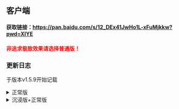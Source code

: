 ## 客户端

#### 获取链接：https://pan.baidu.com/s/12_DEx41JwHo1L-xFuMjkkw?pwd=XIYE

#### <font color="red">**非追求极致效果请选择普通版！**</font>


### 更新日志

于版本v1.5.9开始记载

<details> <summary>正常版</summary>

v1.5.15
 - 添加新mod：AdaptiveTooltips，代替冰山和scrollable tooltips两个mod的功能。但需要先按Alt才可以滚动。
 - 添加新mod：BetterStats，代替原版的统计界面。
 - 添加新mod：Cull Clouds，优化云（高质量）的渲染机制。
 - 添加新mod：MidnightControls，给手柄做了基本支持。
 - 添加新mod：Recipe Book is Pain，把配方书的合成配方分类按创造模式物品栏的分类进行分类
 - 将Fastbamboo的优化集成到钠中。
 - 更新Architectury到6.3.49。
 - 更新ElytraPhysics到1.1.1。
 - 更新Entity Texture Features到4.1.1。
 - 更新Fast Load到2.3.5。
 - （又双）把Farslight换为Hold That Chunk，但是版本为2.0.1。
 - 更新ImmediatelyFast到1.0.5。
 - 更新Iris到1.4.3正式版。
 - 更新Reese的钠视频界面到1.4.9。
 - 更新Xaero的世界地图到1.28.3。
 - 更新Xaero的小地图到22.16.2。
 - 更新YetAnotherConfigLib到1.7.1。
 - 更新钠 · 拓展到0.4.14。
 - 更新Fabric Loader到0.14.11。
 - 暂时关掉游戏内输入法。

v1.5.14_Hot1
 - 更新Debugify到2.8.0。
 - 更新YetAnotherConfigLib到1.6.0。

v1.5.14
 - 添加新mod：fastbamboo，优化竹子的计算。
 - 添加新mod：GraphUtil，改良调试界面的帧数图表显示。
 - 添加新mod：ImmediatelyFast，优化一些GUI、一些文字、方块实体、实体和粒子的渲染。
 - 再次添加回FsatAnim，优化实体模型计算。
 - 添加新mod：Sneaky，解决了打开背包时蹲下状态被取消的问题。
 - 添加新mod：Enhanced Attack Indicator，攻击提示的用处更多了。
 - 更新Fabric loader到0.14.10。
 - 更新Fabric API到0.64.0。
 - 更新Fabrication到3.1.3。
 - 更新Fast Load到1.2.1。
 - 更新Sodium Extra到0.4.11[dev，build.1291]。
 - 更新Xaero的世界地图到1.28.1。
 - 更新Xaero的小地图到22.16.0。
 - 更新iris到1.5.0-shadowcomp-cu-test.1。
 - 更新方块实体优化到0.7.2。
 - 暂时关掉Exordium，因为稳定性不佳。
 - 一些配置更改。
 - 一些资源包更改。
 - 更新光影版本。

v1.5.13
 - 添加新mod：冰山，横向过长的内容可以换到下一行。
 - 添加新mod：Feytweaks，可以智能剔除告示牌上的文字。
 - 添加新mod：Exordium，优化部分GUI和告示牌文字渲染。
 - 添加新mod：Sodium Fix，防止因光照导致的崩溃。
 - 添加新mod：Autoreconnect，掉线可以直接点重连了。
 - 更新Debugify到2.7.1。
 - 更新iris到1.3.2-Beta2。
 - 更新钠 · 拓展到0.4.11。
 - 默认把Bobby关掉，使用Farsight，防止硬盘性能过拉影响帧率。

v1.5.12
 - 更新YetAnotherConfigLib到1.5.0。
 - 默认关掉疾速加载，保证兼容和稳定性。
 - 移除Reese's Sodium Options Extra
 - 使用No Prying Eyes 代替NoChatReports，聊天验证问题应该会没了。
 - 添加新启动器SCL。

v1.5.11a
 - 更换Farsight为Bobby，并配置只保存7天内缓存区块，以免占用过高。

v1.5.11
 - 更新YetAnotherConfigLib到1.2.0。
 - 更新Cloth Config API到8.2.88。
 - 更新Fabric API到0.61.0。
 - 更新夕夜材质包自动更新mod到1.1.2.9。
 - 添加新mod：Who am I，第三人称视角/背包视角可以看到自己的名字了。
 - 添加新mod：游戏内输入法，全屏也可以看到中文候选字了。
 - 更换Enhanced Searchability为Recursive Resources。

v1.5.10
 - 更新iris到1.3.1。
 - 添加新mod：Elytra Physics，鞘翅不会再那么僵硬了！

v1.5.9
 - 支持滚动长出界面的工具提示。
 - 更换另一个区块缓存mod[Farsight]。
 - 更新iris到1.3.0正式版。
 - 更新Debugify，由于此次变动，删掉了平滑滚动mod。
 - 添加EBE优化补丁资源包。
 - 支持资源包搜索。

</details>

<details> <summary>沉浸版+正常版</summary>

v1.4.5+v1.5.15
I：
 - 添加新mod：TelePistons，活塞的动画更佳美观且有蒸汽。
 - 更新Visuality到0.5.5。
 - 更新更多动画到1.6.2。
 - 更新盔甲颜色显示Fabric版到1.2.3。
 - 更新真实物理到2.9.2。
 - 更新脚步声到1.6.3。
 - 更新落叶到1.13.0。
 - 更新飘扬披风到1.2.2。
 - Edit：真实物理一个就50M了。。
C：
 - 添加新mod：AdaptiveTooltips，代替冰山和scrollable tooltips两个mod的功能。但需要先按Alt才可以滚动。
 - 添加新mod：BetterStats，代替原版的统计界面。
 - 添加新mod：Cull Clouds，优化云（高质量）的渲染机制。
 - 添加新mod：MidnightControls，给手柄做了基本支持。
 - 添加新mod：Recipe Book is Pain，把配方书的合成配方分类按创造模式物品栏的分类进行分类
 - 将Fastbamboo的优化集成到钠中。
 - 更新Architectury到6.3.49。
 - 更新ElytraPhysics到1.1.1。
 - 更新Entity Texture Features到4.1.1。
 - 更新Fast Load到2.3.5。
 - （又双）把Farslight换为Hold That Chunk，但是版本为2.0.1。
 - 更新ImmediatelyFast到1.0.5。
 - 更新Iris到1.4.3正式版。
 - 更新Reese的钠视频界面到1.4.9。
 - 更新Xaero的世界地图到1.28.3。
 - 更新Xaero的小地图到22.16.2。
 - 更新YetAnotherConfigLib到1.7.1。
 - 更新钠 · 拓展到0.4.14。
 - 更新Fabric Loader到0.14.11。
 - 暂时关掉游戏内输入法。


v1.5.14_Hot1
 - 更新Debugify到2.8.0。
 - 更新YetAnotherConfigLib到1.6.0。

v1.5.14
 - 添加新mod：fastbamboo，优化竹子的计算。
 - 添加新mod：GraphUtil，改良调试界面的帧数图表显示。
 - 添加新mod：ImmediatelyFast，优化一些GUI、一些文字、方块实体、实体和粒子的渲染。
 - 再次添加回FsatAnim，优化实体模型计算。
 - 添加新mod：Sneaky，解决了打开背包时蹲下状态被取消的问题。
 - 添加新mod：Enhanced Attack Indicator，攻击提示的用处更多了。
 - 更新Fabric loader到0.14.10。
 - 更新Fabric API到0.64.0。
 - 更新Fabrication到3.1.3。
 - 更新Fast Load到1.2.1。
 - 更新Sodium Extra到0.4.11[dev，build.1291]。
 - 更新Xaero的世界地图到1.28.1。
 - 更新Xaero的小地图到22.16.0。
 - 更新iris到1.5.0-shadowcomp-cu-test.1。
 - 更新方块实体优化到0.7.2。
 - 暂时关掉Exordium，因为稳定性不佳。
 - 一些配置更改。
 - 一些资源包更改。
 - 更新光影版本。

v1.4.4+v1.5.13
 - 添加新mod：冰山，横向过长的内容可以换到下一行。
 - 添加新mod：Feytweaks，可以智能剔除告示牌上的文字。
 - 添加新mod：Exordium，优化部分GUI和告示牌文字渲染。
 - 添加新mod：Sodium Fix，防止因光照导致的崩溃。
 - 添加新mod：Autoreconnect，掉线可以直接点重连了。
 - 更新Debugify到2.7.1。
 - 更新iris到1.3.2-Beta2。
 - 更新钠 · 拓展到0.4.11。
 - 默认把Bobby关掉，使用Farsight，防止硬盘性能过拉影响帧率。
 - 添加新mod：更多动画，更灵活了（
 - 更新Effective到1.3。

v1.4.3+v1.5.12
 - 更新YetAnotherConfigLib到1.5.0。
 - 默认关掉疾速加载，保证兼容和稳定性。
 - 移除Reese's Sodium Options Extra
 - 使用No Prying Eyes 代替NoChatReports，聊天验证问题应该会没了。
 - 添加新启动器SCL。
 - 添加新mod Better Block Sounds。
 - 添加新资源包Visual Leaf Decay，使树叶有个凋落的过程。

v1.4.2a+v1.5.11a
 - 更换Farsight为Bobby，并配置只保存7天内缓存区块，以免占用过高。

v1.4.2a+v1.5.11
 - 更新YetAnotherConfigLib到1.2.0。
 - 更新Cloth Config API到8.2.88。
 - 更新Fabric API到0.61.0。
 - 更新夕夜材质包自动更新mod到1.1.2.9。
 - 添加新mod：Who am I，第三人称视角/背包视角可以看到自己的名字了。
 - 添加新mod：游戏内输入法，全屏也可以看到中文候选字了。
 - 更换Enhanced Searchability为Recursive Resources。
 - 更新Physics mod到2.8.13a。

v1.4.2+v1.5.10
 - 更新iris到1.3.1。
 - 添加新mod：Elytra Physics，鞘翅不会再那么僵硬了！

v1.4.2+v1.5.9
 - 支持滚动长出界面的工具提示。
 - 更换另一个区块缓存mod[Farsight]。
 - 更新iris到1.3.0正式版。
 - 更新Debugify，由于此次变动，删掉了平滑滚动mod。
 - 添加EBE优化补丁资源包。
 - 支持资源包搜索。
 - 更换物理声音mod，略微提高性能
 - 更新Physics mod到2.8.13

</details>